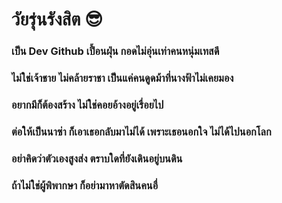 # วัยรุ่นรังสิต 😎

### เป็น Dev Github เปื้อนฝุ่น กอดไม่อุ่นเท่าคนหนุ่มเทสดี

### ไม่ใช่เจ้าชาย ไม่คล้ายราชา เป็นแค่คนดูดม้าที่นางฟ้าไม่เคยมอง

### อยากมีก็ต้องสร้าง ไม่ใช่คอยอ้างอยู่เรื่อยไป

### ต่อให้เป็นนาซ่า ก็เอาเธอกลับมาไม่ได้ เพราะเธอนอกใจ ไม่ได้ไปนอกโลก

### อย่าคิดว่าตัวเองสูงส่ง ตราบใดที่ยังเดินอยู่บนดิน

### ถ้าไม่ใช่ผู้พิพากษา ก็อย่ามาหาตัดสินคนอื่
